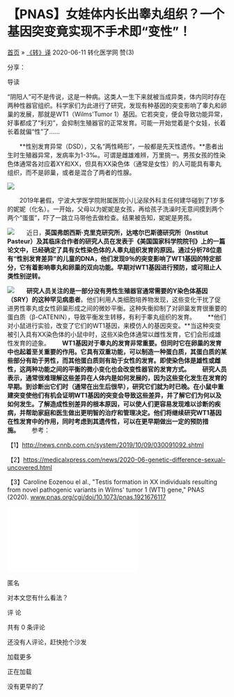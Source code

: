 # 【PNAS】女娃体内长出睾丸组织？一个基因突变竟实现不手术即“变性”！

[首页]({$site['Site_Url']}) » [《转》译](/home-category-index-cid-31.shtml) 2020-06-11 转化医学网 赞(3)

分享： 

导读

“阴阳人”可不是传说，这是一种病。这类人一生下来就被当成异类，体内同时存在两种性器官组织。科学家们为此进行了研究，发现有种基因的突变影响了睾丸和卵巢的发展，那就是WT1（Wilms'Tumor 1）基因。它若突变，便会导致功能异常，好事都成了“利刃”，会抑制生殖器官的正常发育。可能一开始觉着是个女娃，长着长着就偏“性”了......

  **性别发育异常（DSD），又名“两性畸形”，一般都是先天性遗传。**患者出生时生殖器异常，发病率为1-3‰。可谓是雌雄难辨，万里挑一。男孩女孩的性染色体通常各对应着XY和XX，但具有XX染色体（通常是女性）的人可能具有睾丸组织，而不是卵巢，或者是混合了两者的性腺。

![](/Uploads/2020-06-11/5ee208d74b2ee.jpg)

  2019年暑假，宁波大学医学院附属医院小儿泌尿外科主任何建华碰到了1岁多的妮妮（化名）。一开始，父母以为妮妮是女孩，再给孩子洗澡时无意间摸到两个两个“蛋蛋”，吓了一跳立马带他去做检查。结果被告知，妮妮是男孩。

![](/Uploads/2020-06-11/5ee208fbd7f73.jpg)  近日，**英国弗朗西斯·克里克研究所，达喀尔巴斯德研究所（Institut Pasteur）及其临床合作者的研究人员在发表于《美国国家科学院院刊》上的一篇论文中，已经确定了具有女性染色体的人睾丸组织发育的原因。通过分析78位患有“性别发育差异”的儿童的DNA，他们发现9％的突变影响了WT1基因的特定部分，它有着影响睾丸和卵巢的双向功能。早期对WT1基因进行预防，或可阻止人类性别逆转。**

**![](/Uploads/2020-06-11/5ee20d5591f2e.png)**  **研究人员关注的是一部分没有男性生殖器官通常需要的Y染色体基因（SRY）的这种罕见病患者**。他们利用人类细胞培养物发现，这些变化干扰了促进男性睾丸或女性卵巢形成之间的微妙平衡。这种失衡抑制了对卵巢发育很重要的蛋白质（β-CATENIN），导致平衡发生转移，有利于睾丸组织的发育。  **他们对小鼠进行实验，改变了它们的WT1基因，来模仿人的基因突变。**当这种突变被引入具有XX染色体的小鼠中时，这些X染色体通常以雌性发育，它们会形成雄性发育的迹象。  **WT1基因对于睾丸的发育非常重要。但同时它在卵巢的发育中也起着至关重要的作用。它具有双重功能，**可以制造一种蛋白质，其蛋白质的某些部分有助于男性，而其他蛋白质则有助于女性的发育。即使染色体是雄性或雌性，这两种功能之间的平衡的微小变化也会改变性器官的发育方式。  研究人员表示，通常很难理解这些差异在人体内是如何发展的，因为这些变化发生在发育的早期。到诊断出它们时（通常在出生后很早），研究它们就为时已晚。在小鼠中重建突变使他们有机会证明WT1基因的突变会导致这些差异，并**了解它们为何以及如何发生。了解造成性别差异的根本原因，可以使人们更容易发现难以诊断的疾病，并帮助家庭和医生做出更明智的治疗和管理决定。他们将继续研究WT1基因在性发育中的作用，同时考虑到其遗传性，可以在更早期做出一定的预防措施。**  参考：

【1】http://news.cnnb.com.cn/system/2019/10/09/030091092.shtml

【2】https://medicalxpress.com/news/2020-06-genetic-difference-sexual-uncovered.html

【3】Caroline Eozenou el al., "Testis formation in XX individuals resulting from novel pathogenic variants in Wilms' tumor 1 (WT1) gene," PNAS (2020). www.pnas.org/cgi/doi/10.1073/pnas.1921676117

![](/home-research-baiduapiurl-codeid-73670.shtml)

匿名

对本文您有什么看法？

评 论

共有 0 条评论

还没有人评论，赶快抢个沙发

加载更多

 正在加载

没有更早的了
